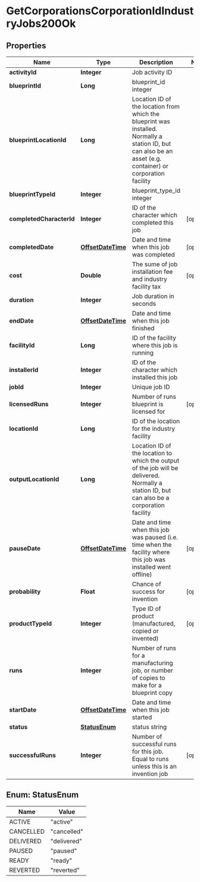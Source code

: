 
# GetCorporationsCorporationIdIndustryJobs200Ok

## Properties
Name | Type | Description | Notes
------------ | ------------- | ------------- | -------------
**activityId** | **Integer** | Job activity ID | 
**blueprintId** | **Long** | blueprint_id integer | 
**blueprintLocationId** | **Long** | Location ID of the location from which the blueprint was installed. Normally a station ID, but can also be an asset (e.g. container) or corporation facility | 
**blueprintTypeId** | **Integer** | blueprint_type_id integer | 
**completedCharacterId** | **Integer** | ID of the character which completed this job |  [optional]
**completedDate** | [**OffsetDateTime**](OffsetDateTime.md) | Date and time when this job was completed |  [optional]
**cost** | **Double** | The sume of job installation fee and industry facility tax |  [optional]
**duration** | **Integer** | Job duration in seconds | 
**endDate** | [**OffsetDateTime**](OffsetDateTime.md) | Date and time when this job finished | 
**facilityId** | **Long** | ID of the facility where this job is running | 
**installerId** | **Integer** | ID of the character which installed this job | 
**jobId** | **Integer** | Unique job ID | 
**licensedRuns** | **Integer** | Number of runs blueprint is licensed for |  [optional]
**locationId** | **Long** | ID of the location for the industry facility | 
**outputLocationId** | **Long** | Location ID of the location to which the output of the job will be delivered. Normally a station ID, but can also be a corporation facility | 
**pauseDate** | [**OffsetDateTime**](OffsetDateTime.md) | Date and time when this job was paused (i.e. time when the facility where this job was installed went offline) |  [optional]
**probability** | **Float** | Chance of success for invention |  [optional]
**productTypeId** | **Integer** | Type ID of product (manufactured, copied or invented) |  [optional]
**runs** | **Integer** | Number of runs for a manufacturing job, or number of copies to make for a blueprint copy | 
**startDate** | [**OffsetDateTime**](OffsetDateTime.md) | Date and time when this job started | 
**status** | [**StatusEnum**](#StatusEnum) | status string | 
**successfulRuns** | **Integer** | Number of successful runs for this job. Equal to runs unless this is an invention job |  [optional]


<a name="StatusEnum"></a>
## Enum: StatusEnum
Name | Value
---- | -----
ACTIVE | &quot;active&quot;
CANCELLED | &quot;cancelled&quot;
DELIVERED | &quot;delivered&quot;
PAUSED | &quot;paused&quot;
READY | &quot;ready&quot;
REVERTED | &quot;reverted&quot;



